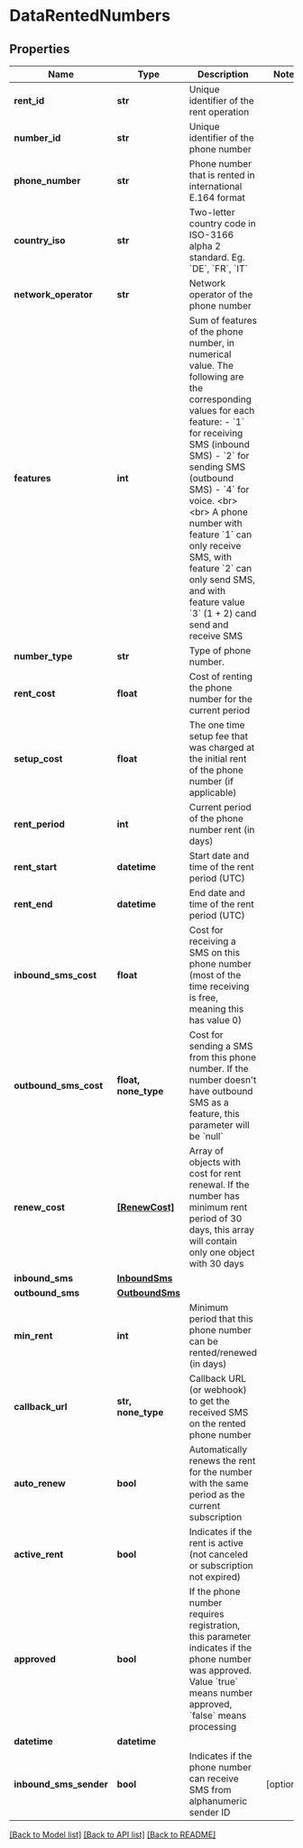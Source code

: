 # DataRentedNumbers


## Properties
Name | Type | Description | Notes
------------ | ------------- | ------------- | -------------
**rent_id** | **str** | Unique identifier of the rent operation | 
**number_id** | **str** | Unique identifier of the phone number | 
**phone_number** | **str** | Phone number that is rented in international E.164 format | 
**country_iso** | **str** | Two-letter country code in ISO-3166 alpha 2 standard. Eg. &#x60;DE&#x60;, &#x60;FR&#x60;, &#x60;IT&#x60; | 
**network_operator** | **str** | Network operator of the phone number | 
**features** | **int** | Sum of features of the phone number, in numerical value. The following are the corresponding values for each feature:  - &#x60;1&#x60; for receiving SMS (inbound SMS)  - &#x60;2&#x60; for sending SMS (outbound SMS)  - &#x60;4&#x60; for voice.      &lt;br&gt; &lt;br&gt;  A phone number with feature &#x60;1&#x60; can only receive SMS, with feature &#x60;2&#x60; can only send SMS, and with feature value &#x60;3&#x60; (1 + 2) cand send and receive SMS | 
**number_type** | **str** | Type of phone number. | 
**rent_cost** | **float** | Cost of renting the phone number for the current period | 
**setup_cost** | **float** | The one time setup fee that was charged at the initial rent of the phone number (if applicable) | 
**rent_period** | **int** | Current period of the phone number rent (in days) | 
**rent_start** | **datetime** | Start date and time of the rent period (UTC) | 
**rent_end** | **datetime** | End date and time of the rent period (UTC) | 
**inbound_sms_cost** | **float** | Cost for receiving a SMS on this phone number (most of the time receiving is free, meaning this has value 0) | 
**outbound_sms_cost** | **float, none_type** | Cost for sending a SMS from this phone number. If the number doesn&#39;t have outbound SMS as a feature, this parameter will be &#x60;null&#x60; | 
**renew_cost** | [**[RenewCost]**](RenewCost.md) | Array of objects with cost for rent renewal. If the number has minimum rent period of 30 days, this array will contain only one object with 30 days | 
**inbound_sms** | [**InboundSms**](InboundSms.md) |  | 
**outbound_sms** | [**OutboundSms**](OutboundSms.md) |  | 
**min_rent** | **int** | Minimum period that this phone number can be rented/renewed (in days) | 
**callback_url** | **str, none_type** | Callback URL (or webhook) to get the received SMS on the rented phone number | 
**auto_renew** | **bool** | Automatically renews the rent for the number with the same period as the current subscription | 
**active_rent** | **bool** | Indicates if the rent is active (not canceled or subscription not expired) | 
**approved** | **bool** | If the phone number requires registration, this parameter indicates if the phone number was approved. Value &#x60;true&#x60; means number approved, &#x60;false&#x60; means processing | 
**datetime** | **datetime** |  | 
**inbound_sms_sender** | **bool** | Indicates if the phone number can receive SMS from alphanumeric sender ID | [optional] 

[[Back to Model list]](../../README.md#models) [[Back to API list]](../../README.md#available-methods) [[Back to README]](../../README.md)


